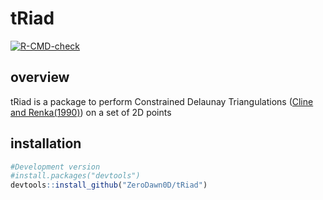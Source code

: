 # tRiad

<!-- badges: start -->

[![R-CMD-check](https://github.com/ZeroDawn0D/triad/actions/workflows/R-CMD-check.yaml/badge.svg)](https://github.com/ZeroDawn0D/triad/actions/workflows/R-CMD-check.yaml)

<!-- badges: end -->

## overview

tRiad is a package to perform Constrained Delaunay Triangulations
([Cline and
Renka(1990)](https://epubs.siam.org/doi/abs/10.1137/0727074)) on a set
of 2D points

## installation

``` r
#Development version
#install.packages("devtools")
devtools::install_github("ZeroDawn0D/tRiad")
```

